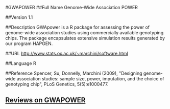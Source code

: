 #GWAPOWER
##Full Name
Genome-Wide Association POWER

##Version
1.1

##Description
GWApower is a R package for assessing the power of genome-wide association studies using commercially available genotyping chips. The package encapsulates extensive simulation results generated by our program HAPGEN.

##URL
http://www.stats.ox.ac.uk/~marchini/software.html

##Language
R

##Reference
Spencer, Su, Donnelly, Marchini (2009), "Designing genome-wide association studies: sample size, power, imputation, and the choice of genotyping chip", PLoS Genetics, 5(5):e1000477.


## [Reviews on GWAPOWER](https://github.com/gaow/genetic-analysis-software/issues/193)
